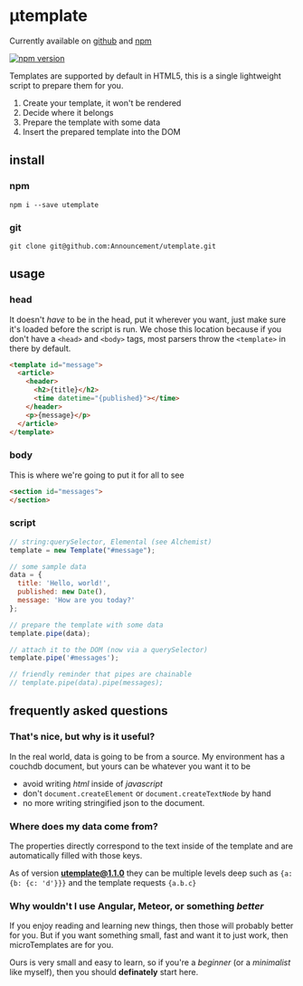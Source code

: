 # µtemplate
Currently available on
[github](https://github.com/Announcement/utemplate)
and
[npm](https://www.npmjs.com/package/utemplate)

[![npm version](https://badge.fury.io/js/utemplate.svg)](https://badge.fury.io/js/utemplate)

Templates are supported by default in HTML5, this is a single lightweight script to prepare them for you.

1. Create your template, it won't be rendered
2. Decide where it belongs
3. Prepare the template with some data
4. Insert the prepared template into the DOM

## install

### npm

 `npm i --save utemplate`

### git

`git clone git@github.com:Announcement/utemplate.git`

## usage

### head

It doesn't *have* to be in the head, put it wherever you want, just make sure it's loaded before the script is run.
We chose this location because if you don't have a `<head>` and `<body>` tags, most parsers throw the `<template>` in there by default.

~~~ html
<template id="message">
  <article>
    <header>
      <h2>{title}</h2>
      <time datetime="{published}"></time>
    </header>
    <p>{message}</p>
  </article>
</template>
~~~


### body

This is where we're going to put it for all to see

~~~ html
<section id="messages">
</section>
~~~

### script

~~~ javascript
// string:querySelector, Elemental (see Alchemist)
template = new Template("#message");

// some sample data
data = {
  title: 'Hello, world!',
  published: new Date(),
  message: 'How are you today?'
};

// prepare the template with some data
template.pipe(data);

// attach it to the DOM (now via a querySelector)
template.pipe('#messages');

// friendly reminder that pipes are chainable
// template.pipe(data).pipe(messages);
~~~

## frequently asked questions
### That's nice, but why is it useful?

In the real world, data is going to be from a source.
My environment has a couchdb document, but yours can be whatever you want it to be

- avoid writing *html* inside of *javascript*
- don't `document.createElement` or `document.createTextNode` by hand
- no more writing stringified json to the document.


### Where does my data come from?

The properties directly correspond to the text inside of the template and are automatically filled with those keys.

As of version **utemplate@1.1.0** they can be multiple levels deep such as `{a: {b: {c: 'd'}}}` and the template requests `{a.b.c}`

### Why wouldn't I use Angular, Meteor, or something *better*

If you enjoy reading and learning new things, then those will probably better for you. But if you want something small, fast and want it to just work, then microTemplates are for you.

Ours is very small and easy to learn, so if you're a *beginner* (or a *minimalist* like myself), then you should **definately** start here.
